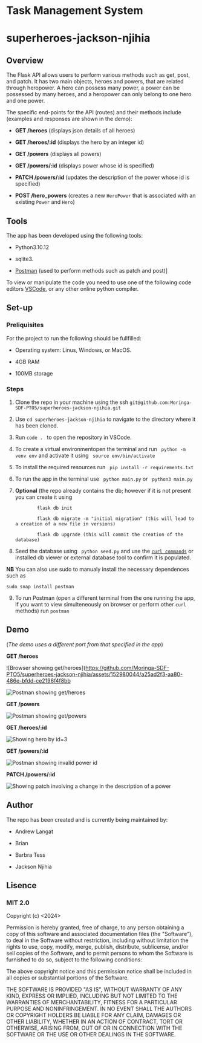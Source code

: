 # Task Management System
# superheroes-jackson-njihia



## Overview


The Flask API allows users to perform various methods such as get, post, and patch. It has two main objects, heroes and powers, that are related through heropower. A hero can possess many power, a power can be possessed by many heroes, and a heropower can only belong to one hero and one power. 

The specific end-points for the API (routes) and their methods include (examples and responses are shown in the demo):

* **GET /heroes** (displays json details of all heroes) 
  
* **GET /heroes/:id** (displays the hero by an integer id)
  
* **GET /powers** (displays all powers)
  
* **GET /powers/:id** (displays power whose id is specified)
  
* **PATCH /powers/:id** (updates the description of the power whose id is specified)
  
* **POST /hero_powers** (creates a new `HeroPower` that is associated with an existing `Power` and `Hero`)



## Tools


The app has been developed using the following tools:

* Python3.10.12
  
* sqlite3.
  
* [Postman](https://www.postman.com/) (used to perform methods such as patch and post)]
    
To view or manipulate the code you need to use one of the following code editors [VSCode](https://www.hostinger.com/tutorials/best-code-editors#1_Visual_Studio_Code), or any other online python compiler.


## Set-up


### Preliquisites

For the project to run the following should be fullfilled:

* Operating system: Linus, Windows, or MacOS.
  
* 4GB RAM
  
* 100MB storage
  
### Steps

1. Clone the repo in your machine using the ssh ```git@github.com:Moringa-SDF-PTO5/superheroes-jackson-njihia.git```

2. Use ```cd superheroes-jackson-njihia``` to navigate to the directory where it has been cloned.

3. Run ```code . ``` to open the repository in VSCode.
  
4. To create a virtual environmentopen the terminal and run ``` python -m venv env```  and activate it using  ``` source env/bin/activate``` 

5. To install the required resources run ``` pip install -r requirements.txt``` 

6.  To run the app in the terminal use ``` python main.py```  or ``` python3 main.py```

7.  **Optional** (the repo already contains the db; however if it is not present you can create it using

                flask db init
    
                flask db migrate -m "initial migration" (this will lead to a creation of a new file in versions)
    
                flask db upgrade (this will commit the creation of the database)

   
8. Seed the database using ``` python seed.py``` and use the [``` curl commands ```](https://sqlite.org/cli.html) or installed db viewer or external database tool to confirm it is populated.

**NB**
You can also use sudo to manualy install the necessary dependences such as 

```sudo snap install postman```

9. To run Postman (open a different terminal from the one running the app, if you want to view simulteneously on browser or perform other ```curl``` methods) run ```postman```

## Demo

(*The demo uses a different port from that specified in the app*)

**GET /heroes** 

![Browser showing get/heroes](https://github.com/Moringa-SDF-PTO5/superheroes-jackson-njihia/assets/152980044/a25ad2f3-aa80-486e-bfdd-ce2196f4f8bb


 ![Postman showing get/heroes](https://github.com/Moringa-SDF-PTO5/superheroes-jackson-njihia/assets/152980044/d25ef07b-0623-4f07-857b-19a593ac68ed)


**GET /powers** 


![Postman showing get/powers](https://github.com/Moringa-SDF-PTO5/superheroes-jackson-njihia/assets/152980044/c0e5a93f-d512-4b3d-952c-334eddfc0fb1)


**GET /heroes/:id**


![Showing hero by id=3](https://github.com/Moringa-SDF-PTO5/superheroes-jackson-njihia/assets/152980044/ae9f8c20-ae51-4e2d-83f8-954e28ef314a)



 **GET /powers/:id**
 

![Postman showing invalid power id](https://github.com/Moringa-SDF-PTO5/superheroes-jackson-njihia/assets/152980044/095a0249-e780-475e-9136-20cc1dd92f28)


**PATCH /powers/:id**


![Showing patch involving a change in the description of a power](https://github.com/Moringa-SDF-PTO5/superheroes-jackson-njihia/assets/152980044/e29e6383-b9ef-4314-84f9-36f7db75609d)



## Author
The repo has been created and is currently being maintained by:

- Andrew Langat

- Brian 
- Barbra Tess

- Jackson Njihia


## Lisence

### MIT 2.0

Copyright (c) <2024> <Jackson Njihia>

Permission is hereby granted, free of charge, to any person obtaining a copy of this software and associated documentation files (the "Software"), to deal in the Software without restriction, including without limitation the rights to use, copy, modify, merge, publish, distribute, sublicense, and/or sell copies of the Software, and to permit persons to whom the Software is furnished to do so, subject to the following conditions:

The above copyright notice and this permission notice shall be included in all copies or substantial portions of the Software.

THE SOFTWARE IS PROVIDED "AS IS", WITHOUT WARRANTY OF ANY KIND, EXPRESS OR IMPLIED, INCLUDING BUT NOT LIMITED TO THE WARRANTIES OF MERCHANTABILITY, FITNESS FOR A PARTICULAR PURPOSE AND NONINFRINGEMENT. IN NO EVENT SHALL THE AUTHORS OR COPYRIGHT HOLDERS BE LIABLE FOR ANY CLAIM, DAMAGES OR OTHER LIABILITY, WHETHER IN AN ACTION OF CONTRACT, TORT OR OTHERWISE, ARISING FROM, OUT OF OR IN CONNECTION WITH THE SOFTWARE OR THE USE OR OTHER DEALINGS IN THE SOFTWARE.


  

